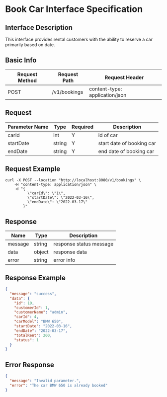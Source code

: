 # Book Car Interface Specification
## Interface Description
This interface provides rental customers with the ability to reserve a car primarily based on date.

## Basic Info

| Request Method | Request Path | Request Header                 |
|----------------|--------------|--------------------------------|
| POST           | /v1/bookings | content-type: application/json |

## Request
| Parameter Name | Type   | Required | Description               |
|----------------|--------|----------|---------------------------|
| carId          | int    | Y        | id of car                 |
| startDate      | string | Y        | start date of booking car |
| endDate        | string | Y        | end date of booking car   |


## Request Example
```shell
curl -X POST --location "http://localhost:8080/v1/bookings" \
    -H "content-type: application/json" \
    -d "{
          \"carId\": \"1\",
          \"startDate\": \"2022-03-16\",
          \"endDate\": \"2022-03-17\"
        }"
```
## Response 
| Name    | Type   | Description             |
|---------|--------|-------------------------|
| message | string | response status message |
| data    | object | response data           |
| error   | string | error info              |

## Response Example
```json
{
  "message": "success",
  "data": {
    "id": 10,
    "customerId": 1,
    "customerName": "admin",
    "carId": 4,
    "carModel": "BMW 650",
    "startDate": "2022-03-16",
    "endDate": "2022-03-17",
    "totalRent": 200,
    "status": 1
  }
}
```
## Error Response
```json
{
  "message": "Invalid parameter.",
  "error": "The car BMW 650 is already booked"
}   
```



